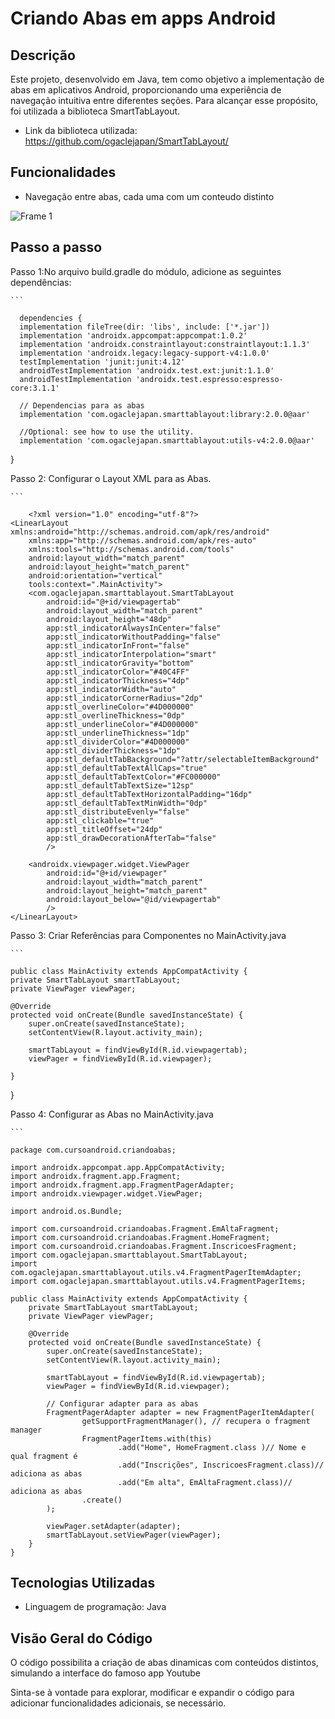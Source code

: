 # Criando Abas em apps Android 

## Descrição
Este projeto, desenvolvido em Java, tem como objetivo a implementação de abas em aplicativos Android, proporcionando uma experiência de navegação intuitiva entre diferentes seções. Para alcançar esse propósito, foi utilizada a biblioteca SmartTabLayout.

- Link da biblioteca utilizada: https://github.com/ogaclejapan/SmartTabLayout/
  
## Funcionalidades
- Navegação entre abas, cada uma com um conteudo distinto

 ![Frame 1](https://github.com/AnnaKarolineNunes/CriandoAbasNoAndroid/assets/101477642/a369a356-91e3-4dd5-9c7f-6c70b5e47bc3)


## Passo a passo
Passo 1:No arquivo build.gradle do módulo, adicione as seguintes dependências:

    ```

      dependencies {
      implementation fileTree(dir: 'libs', include: ['*.jar'])
      implementation 'androidx.appcompat:appcompat:1.0.2'
      implementation 'androidx.constraintlayout:constraintlayout:1.1.3'
      implementation 'androidx.legacy:legacy-support-v4:1.0.0'
      testImplementation 'junit:junit:4.12'
      androidTestImplementation 'androidx.test.ext:junit:1.1.0'
      androidTestImplementation 'androidx.test.espresso:espresso-core:3.1.1'
  
      // Dependencias para as abas
      implementation 'com.ogaclejapan.smarttablayout:library:2.0.0@aar'
  
      //Optional: see how to use the utility.
      implementation 'com.ogaclejapan.smarttablayout:utils-v4:2.0.0@aar'
  }

Passo 2: Configurar o Layout XML para as Abas.

    ```

        <?xml version="1.0" encoding="utf-8"?>
    <LinearLayout xmlns:android="http://schemas.android.com/apk/res/android"
        xmlns:app="http://schemas.android.com/apk/res-auto"
        xmlns:tools="http://schemas.android.com/tools"
        android:layout_width="match_parent"
        android:layout_height="match_parent"
        android:orientation="vertical"
        tools:context=".MainActivity">
        <com.ogaclejapan.smarttablayout.SmartTabLayout
            android:id="@+id/viewpagertab"
            android:layout_width="match_parent"
            android:layout_height="48dp"
            app:stl_indicatorAlwaysInCenter="false"
            app:stl_indicatorWithoutPadding="false"
            app:stl_indicatorInFront="false"
            app:stl_indicatorInterpolation="smart"
            app:stl_indicatorGravity="bottom"
            app:stl_indicatorColor="#40C4FF"
            app:stl_indicatorThickness="4dp"
            app:stl_indicatorWidth="auto"
            app:stl_indicatorCornerRadius="2dp"
            app:stl_overlineColor="#4D000000"
            app:stl_overlineThickness="0dp"
            app:stl_underlineColor="#4D000000"
            app:stl_underlineThickness="1dp"
            app:stl_dividerColor="#4D000000"
            app:stl_dividerThickness="1dp"
            app:stl_defaultTabBackground="?attr/selectableItemBackground"
            app:stl_defaultTabTextAllCaps="true"
            app:stl_defaultTabTextColor="#FC000000"
            app:stl_defaultTabTextSize="12sp"
            app:stl_defaultTabTextHorizontalPadding="16dp"
            app:stl_defaultTabTextMinWidth="0dp"
            app:stl_distributeEvenly="false"
            app:stl_clickable="true"
            app:stl_titleOffset="24dp"
            app:stl_drawDecorationAfterTab="false"
            />
    
        <androidx.viewpager.widget.ViewPager
            android:id="@+id/viewpager"
            android:layout_width="match_parent"
            android:layout_height="match_parent"
            android:layout_below="@id/viewpagertab"
            />
    </LinearLayout>

Passo 3: Criar Referências para Componentes no MainActivity.java

    ```

    public class MainActivity extends AppCompatActivity {
    private SmartTabLayout smartTabLayout;
    private ViewPager viewPager;

    @Override
    protected void onCreate(Bundle savedInstanceState) {
        super.onCreate(savedInstanceState);
        setContentView(R.layout.activity_main);

        smartTabLayout = findViewById(R.id.viewpagertab);
        viewPager = findViewById(R.id.viewpager);

    }
}

Passo 4: Configurar as Abas no MainActivity.java

    ```

    package com.cursoandroid.criandoabas;

    import androidx.appcompat.app.AppCompatActivity;
    import androidx.fragment.app.Fragment;
    import androidx.fragment.app.FragmentPagerAdapter;
    import androidx.viewpager.widget.ViewPager;
    
    import android.os.Bundle;
    
    import com.cursoandroid.criandoabas.Fragment.EmAltaFragment;
    import com.cursoandroid.criandoabas.Fragment.HomeFragment;
    import com.cursoandroid.criandoabas.Fragment.InscricoesFragment;
    import com.ogaclejapan.smarttablayout.SmartTabLayout;
    import com.ogaclejapan.smarttablayout.utils.v4.FragmentPagerItemAdapter;
    import com.ogaclejapan.smarttablayout.utils.v4.FragmentPagerItems;
    
    public class MainActivity extends AppCompatActivity {
        private SmartTabLayout smartTabLayout;
        private ViewPager viewPager;
    
        @Override
        protected void onCreate(Bundle savedInstanceState) {
            super.onCreate(savedInstanceState);
            setContentView(R.layout.activity_main);
    
            smartTabLayout = findViewById(R.id.viewpagertab);
            viewPager = findViewById(R.id.viewpager);
    
            // Configurar adapter para as abas
            FragmentPagerAdapter adapter = new FragmentPagerItemAdapter(
                    getSupportFragmentManager(), // recupera o fragment manager
                    FragmentPagerItems.with(this)
                            .add("Home", HomeFragment.class )// Nome e qual fragment é
                            .add("Inscrições", InscricoesFragment.class)// adiciona as abas
                            .add("Em alta", EmAltaFragment.class)// adiciona as abas
                    .create()
            );
    
            viewPager.setAdapter(adapter);
            smartTabLayout.setViewPager(viewPager);
        }
    }

    
## Tecnologias Utilizadas
- Linguagem de programação: Java

## Visão Geral do Código
O código possibilita a criação de abas dinamicas com conteúdos distintos, simulando a interface do famoso app Youtube

Sinta-se à vontade para explorar, modificar e expandir o código para adicionar funcionalidades adicionais, se necessário.
